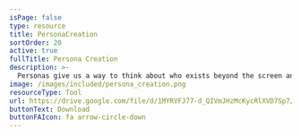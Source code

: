 ```yaml
---
isPage: false
type: resource
title: PersonaCreation
sortOrder: 20
active: true
fullTitle: Persona Creation
description: >-
  Personas give us a way to think about who exists beyond the screen and what their life looks like, what motivates them, frustrates them and what they are trying to do with our product.
image: /images/included/persona_creation.png
resourceType: Tool
url: https://drive.google.com/file/d/1MYRVFJ77-d_QIVmJHzMcKycRlXVD7Sp7/view
buttonText: Download
buttonFAIcon: fa arrow-circle-down
---
```

